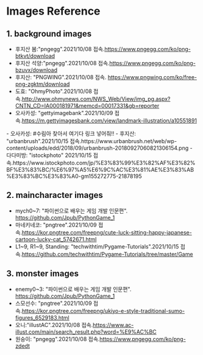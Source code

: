 # Images Reference
## 1. background images
- 후지산 봄:"pngegg".2021/10/08 접속.https://www.pngegg.com/ko/png-btkvt/download
- 후지산 석양:"pngegg".2021/10/08 접속.https://www.pngegg.com/ko/png-bzuvx/download
- 후지산: "PNGWING".2021/10/08 접속. https://www.pngwing.com/ko/free-png-zgktm/download
- 도효: "OhmyPhoto".2021/10/08 접속.http://www.ohmynews.com/NWS_Web/View/img_pg.aspx?CNTN_CD=IA000181971&memcd=00017331&gb=reporter
- 오사카성: "gettyimagebank".2021/10/09 접속.https://m.gettyimagesbank.com/view/landmark-illustration/a10551891

<Final image>
- 오사카성: #수림아 찾아서 여기다 링크 넣어줘!!
- 후지산: "urbanbrush".2021/10/15 접속.https://www.urbanbrush.net/web/wp-content/uploads/edd/2018/09/urbanbrush-20180927060821306154.png 
- 다다미방: "istockphoto" 2021/10/15 접속.https://www.istockphoto.com/jp/%E3%83%99%E3%82%AF%E3%82%BF%E3%83%BC/%E6%97%A5%E6%9C%AC%E3%81%AE%E3%83%AB%E3%83%BC%E3%83%A0-gm155272775-21878195

## 2. maincharacter images
- mych0~7: "파이썬으로 배우는 게임 개발 인문편". https://github.com/Jpub/PythonGame_1
- 마네키네코: "pngtree".2021/10/09 접속.https://kor.pngtree.com/freepng/cute-luck-sitting-happy-japanese-cartoon-lucky-cat_5742671.html
- L1~9, R1~9, Standing: "techwithtim/Pygame-Tutorials".2021/10/15 접속.https://github.com/techwithtim/Pygame-Tutorials/tree/master/Game

## 3. monster images
- enemy0~3: "파이썬으로 배우는 게임 개발 인문편". https://github.com/Jpub/PythonGame_1
- 스모선수: "pngtree".2021/10/09 접속.https://kor.pngtree.com/freepng/ukiyo-e-style-traditional-sumo-figures_6529183.html
- 오니:"illustAC".2021/10/08 접속.https://www.ac-illust.com/main/search_result.php?word=%E9%AC%BC 
- 원숭이: "pngegg".2021/10/08 접속.https://www.pngegg.com/ko/png-zdedt